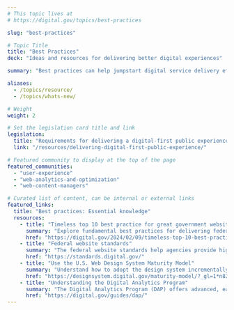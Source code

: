 ```yaml
---
# This topic lives at
# https://digital.gov/topics/best-practices

slug: "best-practices"

# Topic Title
title: "Best Practices"
deck: "Ideas and resources for delivering better digital experiences"

summary: "Best practices can help jumpstart digital service delivery efforts. Agencies and teams across the federal government frequently share resources, case studies, and learnings that other practitioners can put into practice. Using best practices contributes to less guesswork and streamlined, consistent experiences for users."

aliases:
  - /topics/resource/
  - /topics/whats-new/

# Weight
weight: 2

# Set the legislation card title and link
legislation:
  title: "Requirements for delivering a digital-first public experience"
  link: "/resources/delivering-digital-first-public-experience/"

# Featured community to display at the top of the page
featured_communities:
  - "user-experience"
  - "web-analytics-and-optimization"
  - "web-content-managers"

# Curated list of content, can be internal or external links
featured_links:
  title: "Best practices: Essential knowledge"
  resources: 
    - title: "Timeless top 10 best practice for great government websites"
      summary: "Explore fundamental best practices for delivering federal websites and digital services."
      href: "https://digital.gov/2024/02/09/timeless-top-10-best-practices-for-great-government-websites/"
    - title: "Federal website standards"
      summary: "The federal website standards help agencies provide high-quality, consistent digital experiences for everyone. They cover common visual technical elements and reflect user experience best practices."
      href: "https://standards.digital.gov/"
    - title: "Use the U.S. Web Design System Maturity Model"
      summary: "Understand how to adopt the design system incrementally and build better digital experiences."
      href: "https://designsystem.digital.gov/maturity-model/?_gl=1*n82411*_ga*MTc4OTg2MTQwOC4xNjk0NjI4NTAy*_ga_HBYXWFP794*MTcyNjYwMTkyNy4xNjcuMS4xNzI2NjAyNzc4LjAuMC4w"
    - title: "Understanding the Digital Analytics Program"
      summary: "The Digital Analytics Program (DAP) offers advanced, easy web analytics for federal agencies. All public-facing federal websites can participate."
      href: "https://digital.gov/guides/dap/"
---
```

